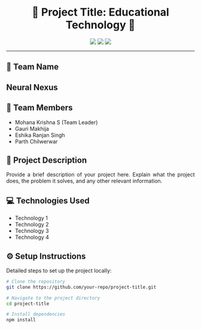 # <h1 align="center">🚀 Project Title: Educational Technology 🚀</h1>

<p align="center">
  <img src="https://img.shields.io/badge/Project-Status-green">
  <img src="https://img.shields.io/badge/Contributors-Number-blue">
  <img src="https://img.shields.io/badge/License-MIT-yellow">
</p>

---

## 💼 Team Name

<p align="center">
  <strong><h2>Neural Nexus</h2></strong>
</p>

## 👥 Team Members

<ul>
  <li>Mohana Krishna S (Team Leader)</li>
  <li>Gauri Makhija</li>
  <li>Eshika Ranjan Singh</li>
  <li>Parth Chilwerwar</li>
</ul>

## 📝 Project Description

<p align="justify">
  Provide a brief description of your project here. Explain what the project does, the problem it solves, and any other relevant information.
</p>

## 💻 Technologies Used

<ul>
  <li>Technology 1</li>
  <li>Technology 2</li>
  <li>Technology 3</li>
  <li>Technology 4</li>
</ul>

## ⚙️ Setup Instructions

<p align="justify">
  Detailed steps to set up the project locally:
</p>

```bash
# Clone the repository
git clone https://github.com/your-repo/project-title.git

# Navigate to the project directory
cd project-title

# Install dependencies
npm install
